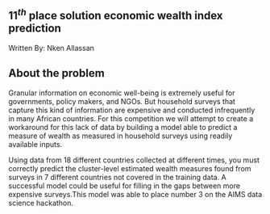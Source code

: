 ## $11^{th}$ place solution economic wealth index prediction

Written By: Nken  Allassan

## About the problem

Granular information on economic well-being is extremely useful for governments, policy makers, and NGOs. But household surveys that capture this kind of information are expensive and conducted infrequently in many African countries.
For this competition we will attempt to create a workaround for this lack of data by building a model able to predict a measure of wealth as measured in household surveys using readily available inputs.

Using data from 18 different countries collected at different times, you must correctly predict the cluster-level estimated wealth measures found from surveys in 7 different countries not covered in the training data. A successful model could be useful for filling in the gaps between  more expensive surveys.This model was able to place number 3 on the AIMS data science hackathon.
